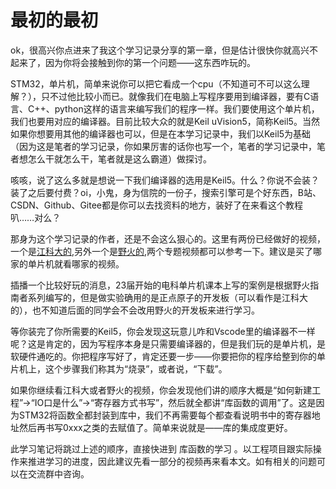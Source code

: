 # 最初的最初 

ok，很高兴你点进来了我这个学习记录分享的第一章，但是估计很快你就高兴不起来了，因为你将会接触到你的第一个问题——这东西咋玩的。

STM32，单片机，简单来说你可以把它看成一个cpu（不知道可不可以这么理解？），只不过他比较小而已。就像我们在电脑上写程序要用到编译器，要有C语言、C++、python这样的语言来编写我们的程序一样。我们要使用这个单片机，我们也要用对应的编译器。目前比较大众的就是Keil uVision5，简称Keil5。当然如果你想要用其他的编译器也可以，但是在本学习记录中，我们以Keil5为基础（因为这是笔者的学习记录，你如果厉害的话你也写一个，笔者的学习记录中，笔者想怎么干就怎么干，笔者就是这么霸道）做探讨。

咳咳，说了这么多就是想说一下我们编译器的选用是Keil5。什么？你说不会装？装了之后要付费？oi，小鬼，身为信院的一份子，搜索引擎可是个好东西，B站、CSDN、Github、Gitee都是你可以去找资料的地方，装好了在来看这个教程叭……对么？

那身为这个学习记录的作者，还是不会这么狠心的。这里有两份已经做好的视频，一个是[江科大的](https://www.bilibili.com/video/BV1th411z7sn/?spm_id_from=333.1387.homepage.video_card.click&vd_source=c68f9b4625f3953218e884c5b1fba60a),另外一个是[野火的](https://www.bilibili.com/video/BV1C4421Z7t8/?spm_id_from=333.1387.collection.video_card.click),两个专题视频都可以参考一下。建议是买了哪家的单片机就看哪家的视频。

插播一个比较好玩的消息，23届开始的电科单片机课本上写的案例是根据野火指南者系列编写的，但是做实验确用的是正点原子的开发板（可以看作是江科大的），也不知道后面的同学会不会改用野火的开发板来进行学习。

等你装完了你所需要的Keil5，你会发现这玩意儿咋和Vscode里的编译器不一样呢？这是肯定的，因为写程序本身是只需要编译器的，但是我们玩的是单片机，是软硬件通吃的。你把程序写好了，肯定还要一步——你要把你的程序给整到你的单片机上，这个步骤我们称其为“烧录”，或者说，“下载”。

如果你继续看江科大或者野火的视频，你会发现他们讲的顺序大概是“如何新建工程”->“IO口是什么”->“寄存器方式书写”，然后就全都讲“库函数的调用”了。这是因为STM32将函数全都封装到库中，我们不再需要每个都查看说明书中的寄存器地址然后再书写0xxx之类的去赋值了。简单来说就是——库的集成度更好。

此学习笔记将跳过上述的顺序，直接快进到 库函数的学习 。以工程项目跟实际操作来推进学习的进度，因此建议先看一部分的视频再来看本文。如有相关的问题可以在交流群中咨询。

<style>
.md-typeset table:not([class]) th {
    min-width: 1em;
}
</style>
